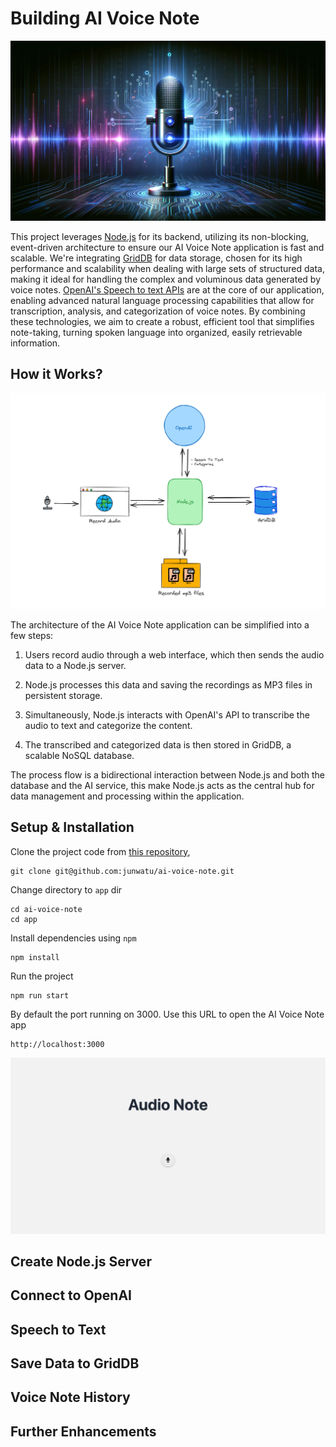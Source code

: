 # Building AI Voice Note

![cover](images/voice-note-ai.webp)

This project leverages [Node.js](https://nodejs.org/en/download/) for its backend, utilizing its non-blocking, event-driven architecture to ensure our AI Voice Note application is fast and scalable. We're integrating [GridDB](https://docs.griddb.net/latest/about/what-is-griddb/) for data storage, chosen for its high performance and scalability when dealing with large sets of structured data, making it ideal for handling the complex and voluminous data generated by voice notes. [OpenAI's Speech to text APIs](https://platform.openai.com/docs/guides/speech-to-text) are at the core of our application, enabling advanced natural language processing capabilities that allow for transcription, analysis, and categorization of voice notes. By combining these technologies, we aim to create a robust, efficient tool that simplifies note-taking, turning spoken language into organized, easily retrievable information.

## How it Works?

![project architecture](images/project-architecture.png)

The architecture of the AI Voice Note application can be simplified into a few steps:

1. Users record audio through a web interface, which then sends the audio data to a Node.js server.

2. Node.js processes this data and saving the recordings as MP3 files in persistent storage.

3. Simultaneously, Node.js interacts with OpenAI's API to transcribe the audio to text and categorize the content.

4. The transcribed and categorized data is then stored in GridDB, a scalable NoSQL database.

The process flow is a bidirectional interaction between Node.js and both the database and the AI service, this make Node.js acts as the central hub for data management and processing within the application.

## Setup & Installation

Clone the project code from [this repository](https://github.com/junwatu/ai-voice-note),

```shell
git clone git@github.com:junwatu/ai-voice-note.git
```

Change directory to `app` dir

```shell
cd ai-voice-note
cd app
```

Install dependencies using `npm`

```shell
npm install
```

Run the project

```shell
npm run start
```

By default the port running on 3000. Use this URL to open the AI Voice Note app

```shell
http://localhost:3000
```

![audio-note-app-screenshot](images/Screenshot%202024-04-12%20at%2010.46.45.png)

## Create Node.js Server

## Connect to OpenAI

## Speech to Text

## Save Data to GridDB

## Voice Note History

## Further Enhancements
